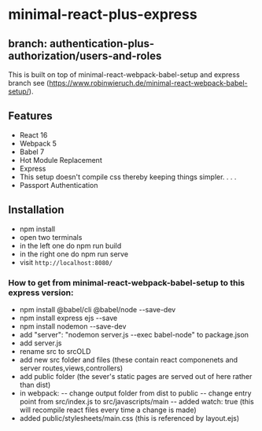 # minimal-react-plus-express

## branch: authentication-plus-authorization/users-and-roles

This is built on top of minimal-react-webpack-babel-setup and express branch see (https://www.robinwieruch.de/minimal-react-webpack-babel-setup/).

## Features

- React 16
- Webpack 5
- Babel 7
- Hot Module Replacement
- Express
- This setup doesn't compile css thereby keeping things simpler. . . .
- Passport Authentication

## Installation

- npm install
- open two terminals
- in the left one do npm run build
- in the right one do npm run serve
- visit `http://localhost:8080/`

### How to get from minimal-react-webpack-babel-setup to this express version:

- npm install @babel/cli @babel/node --save-dev
- npm install express ejs --save
- npm install nodemon --save-dev
- add "server": "nodemon server.js --exec babel-node" to package.json
- add server.js
- rename src to srcOLD
- add new src folder and files (these contain react componenets and server routes,views,controllers)
- add public folder (the sever's static pages are served out of here rather than dist)
- in webpack:
-- change output folder from dist to public
-- change entry point from src/index.js to src/javascripts/main
-- added watch: true (this will recompile react files every time a change is made)
- added public/stylesheets/main.css (this is referenced by layout.ejs)
